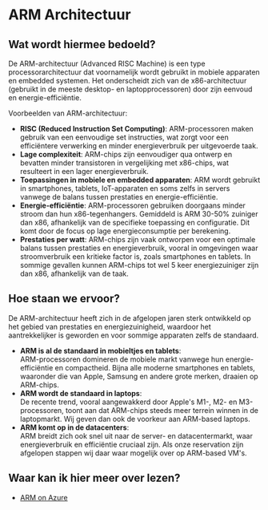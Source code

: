 # ARM Architectuur

## Wat wordt hiermee bedoeld?
De ARM-architectuur (Advanced RISC Machine) is een type processorarchitectuur dat voornamelijk wordt gebruikt in mobiele apparaten en embedded systemen. Het onderscheidt zich van de x86-architectuur (gebruikt in de meeste desktop- en laptopprocessoren) door zijn eenvoud en energie-efficiëntie.

Voorbeelden van ARM-architectuur:

- **RISC (Reduced Instruction Set Computing)**: ARM-processoren maken gebruik van een eenvoudige set instructies, wat zorgt voor een efficiëntere verwerking en minder energieverbruik per uitgevoerde taak.
- **Lage complexiteit**: ARM-chips zijn eenvoudiger qua ontwerp en bevatten minder transistoren in vergelijking met x86-chips, wat resulteert in een lager energieverbruik.
- **Toepassingen in mobiele en embedded apparaten**: ARM wordt gebruikt in smartphones, tablets, IoT-apparaten en soms zelfs in servers vanwege de balans tussen prestaties en energie-efficiëntie.
- **Energie-efficiëntie**: ARM-processoren gebruiken doorgaans minder stroom dan hun x86-tegenhangers. Gemiddeld is ARM 30-50% zuiniger dan x86, afhankelijk van de specifieke toepassing en configuratie. Dit komt door de focus op lage energieconsumptie per berekening.
- **Prestaties per watt**: ARM-chips zijn vaak ontworpen voor een optimale balans tussen prestaties en energieverbruik, vooral in omgevingen waar stroomverbruik een kritieke factor is, zoals smartphones en tablets. In sommige gevallen kunnen ARM-chips tot wel 5 keer energiezuiniger zijn dan x86, afhankelijk van de taak.

## Hoe staan we ervoor?
De ARM-architectuur heeft zich in de afgelopen jaren sterk ontwikkeld op het gebied van prestaties en energiezuinigheid, waardoor het aantrekkelijker is geworden en voor sommige apparaten zelfs de standaard.

- **ARM is al de standaard in mobieltjes en tablets**:  
  ARM-processoren domineren de mobiele markt vanwege hun energie-efficiëntie en compactheid. Bijna alle moderne smartphones en tablets, waaronder die van Apple, Samsung en andere grote merken, draaien op ARM-chips.
- **ARM wordt de standaard in laptops**:  
  De recente trend, vooral aangewakkerd door Apple's M1-, M2- en M3-processoren, toont aan dat ARM-chips steeds meer terrein winnen in de laptopmarkt. Wij geven dan ook de voorkeur aan ARM-based laptops.
- **ARM komt op in de datacenters**:  
  ARM breidt zich ook snel uit naar de server- en datacentermarkt, waar energieverbruik en efficiëntie cruciaal zijn. Als onze reservation zijn afgelopen stappen wij daar waar mogelijk over op ARM-based VM's.
  
## Waar kan ik hier meer over lezen?
- <a href="https://azure.microsoft.com/nl-nl/updates/generally-available-new-azure-virtual-machines-with-ampere-altra-armbased-processors/" target="_blank">ARM on Azure</a>
